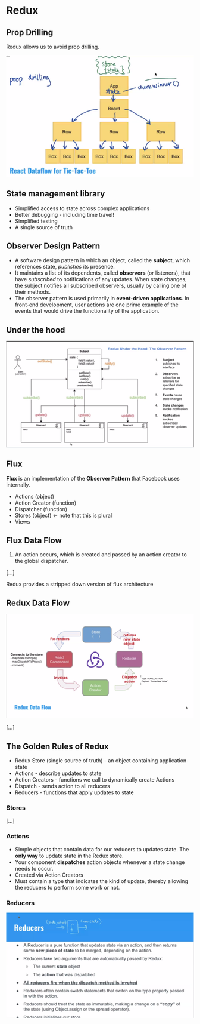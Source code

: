 # Redux

## Prop Drilling

Redux allows us to avoid prop drilling.

![](Images/diagram1.png)


## State management library

- Simplified access to state across complex applications
- Better debugging - including time travel!
- Simplified testing
- A single source of truth

## Observer Design Pattern

- A software design pattern in which an object, called the **subject**, which references state, *publishes* its presence.
- It maintains a list of its dependents, called **observers** (or listeners), that have *subscribed* to notifications of any updates. When state changes, the subject notifies all subscribed observers, usually by calling one of their methods.
- The observer pattern is used primarily in **event-driven applications**. In front-end development, user actions are one prime example of the events that would drive the functionality of the application.


## Under the hood

![](Images/underthehood.png)


## Flux

**Flux** is an implementation of the **Observer Pattern** that Facebook uses internally.
- Actions (object)
- Action Creator (function)
- Dispatcher (function)
- Stores (object) <- note that this is plural
- Views

## Flux Data Flow

1. An action occurs, which is created and passed by an action creator to the global dispatcher. 

[...]


Redux provides a stripped down version of flux architecture

## Redux Data Flow

![](Images/dataflow.png)


[...]

## The Golden Rules of Redux

- Redux Store (single source of truth) - an object containing application state
- Actions - describe updates to state
- Action Creators - functions we call to dynamically create Actions
- Dispatch - sends action to all reducers
- Reducers - functions that apply updates to state

### Stores

[...]

### Actions

- Simple objects that contain data for our reducers to updates state. The **only way** to update state in the Redux store.
- Your component **dispatches** action objects whenever a state change needs to occur.
- Created via Action Creators
- Must contain a type that indicates the kind of update, thereby allowing the reducers to perform some work or not.

### Reducers

![](Images/reducers.png)

